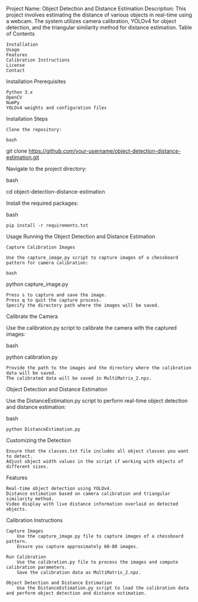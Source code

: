 Project Name: Object Detection and Distance Estimation
Description: This project involves estimating the distance of various objects in real-time using a webcam. The system utilizes camera calibration, YOLOv4 for object detection, and the triangular similarity method for distance estimation.
Table of Contents

    Installation
    Usage
    Features
    Calibration Instructions
    License
    Contact

Installation
Prerequisites

    Python 3.x
    OpenCV
    NumPy
    YOLOv4 weights and configuration files

Installation Steps

    Clone the repository:

    bash

git clone https://github.com/your-username/object-detection-distance-estimation.git

Navigate to the project directory:

bash

cd object-detection-distance-estimation

Install the required packages:

bash

    pip install -r requirements.txt

Usage
Running the Object Detection and Distance Estimation

    Capture Calibration Images

    Use the capture_image.py script to capture images of a chessboard pattern for camera calibration:

    bash

python capture_image.py

    Press s to capture and save the image.
    Press q to quit the capture process.
    Specify the directory path where the images will be saved.

Calibrate the Camera

Use the calibration.py script to calibrate the camera with the captured images:

bash

python calibration.py

    Provide the path to the images and the directory where the calibration data will be saved.
    The calibrated data will be saved in MultiMatrix_2.npz.

Object Detection and Distance Estimation

Use the DistanceEstimation.py script to perform real-time object detection and distance estimation:

bash

    python DistanceEstimation.py

Customizing the Detection

    Ensure that the classes.txt file includes all object classes you want to detect.
    Adjust object width values in the script if working with objects of different sizes.

Features

    Real-time object detection using YOLOv4.
    Distance estimation based on camera calibration and triangular similarity method.
    Video display with live distance information overlaid on detected objects.

Calibration Instructions

    Capture Images
        Use the capture_image.py file to capture images of a chessboard pattern.
        Ensure you capture approximately 60-80 images.

    Run Calibration
        Use the calibration.py file to process the images and compute calibration parameters.
        Save the calibration data as MultiMatrix_2.npz.

    Object Detection and Distance Estimation
        Use the DistanceEstimation.py script to load the calibration data and perform object detection and distance estimation.
